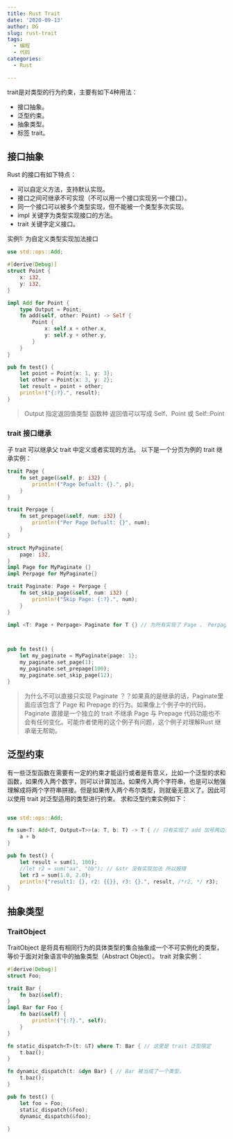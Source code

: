```yaml
---
title: Rust Trait
date: '2020-09-13'
author: DG
slug: rust-trait
tags: 
  - 编程
  - 代码
categories: 
  - Rust

---
```


trait是对类型的行为约束，主要有如下4种用法：
- 接口抽象。
- 泛型约束。
- 抽象类型。
- 标签 trait。

## 接口抽象
Rust 的接口有如下特点：
- 可以自定义方法，支持默认实现。
- 接口之间可继承不可实现（不可以用一个接口实现另一个接口）。
- 同一个接口可以被多个类型实现，但不能被一个类型多次实现。
- impl 关键字为类型实现接口的方法。
- trait 关键字定义接口。

实例1: 为自定义类型实现加法接口
```rust
use std::ops::Add;

#[derive(Debug)]
struct Point {
    x: i32,
    y: i32,
}

impl Add for Point {
    type Output = Point;
    fn add(self, other: Point) -> Self {
        Point {
            x: self.x + other.x,
            y: self.y + other.y,
        }
    }
}

pub fn test() {
    let point = Point{x: 1, y: 3};
    let other = Point{x: 3, y: 2};
    let result = point + other;
    println!("{:?}.", result);
}
```
> Output 指定返回值类型
> 函数种 返回值可以写成 Self、Point 或 Self::Point

### trait 接口继承
子 trait 可以继承父 trait 中定义或者实现的方法。
以下是一个分页为例的 trait 继承实例：
```rust
trait Page {
    fn set_page(&self, p: i32) {
        println!("Page Defualt: {}.", p);
    }
}

trait Perpage {
    fn set_prepage(&self, num: i32) {
        println!("Per Page Defualt: {}", num);
    }
}

struct MyPaginate{
    page: i32,
}
impl Page for MyPaginate {}
impl Perpage for MyPaginate{}

trait Paginate: Page + Perpage {
    fn set_skip_page(&self, num: i32) {
        println!("Skip Page: {:?}.", num);
    }
}

impl <T: Page + Perpage> Paginate for T {} // 为所有实现了 Page 、 Perpage 的类型实现 Paginate



pub fn test() {
    let my_paginate = MyPaginate{page: 1};
    my_paginate.set_page(1);
    my_paginate.set_prepage(100);
    my_paginate.set_skip_page(12);
}
```

> 为什么不可以直接只实现 Paginate ？？如果真的是继承的话，Paginate里面应该包含了 Page 和 Prepage 的行为。如果像上个例子中的代码，Paginate 直接是一个独立的 trait 不继承 Page 与 Prepage 代码功能也不会有任何变化。可能作者使用的这个例子有问题，这个例子对理解Rust 继承毫无帮助。

## 泛型约束
有一些泛型函数在需要有一定的约束才能运行或者是有意义，比如一个泛型的求和函数，如果传入两个数字，则可以计算加法。如果传入两个字符串，也是可以勉强理解成将两个字符串拼接。但是如果传入两个布尔类型，则就毫无意义了。因此可以使用 trait 对泛型适用的类型进行约束。
求和泛型约束实例如下：
```rust

use std::ops::Add;

fn sum<T: Add<T, Output=T>>(a: T, b: T) -> T { // 只有实现了 add 加号两边类型返回值类型一致的类型适用
    a + b
}

pub fn test() {
    let result = sum(1, 100);
    //let r2 = sum("aa", "bb"); // &str 没有实现加法 所以报错
    let r3 = sum(1.0, 2.0);
    println!("result1: {}, r2: {{}}, r3: {}.", result, /*r2, */ r3);
}
```

## 抽象类型
### TraitObject
TraitObject 是将具有相同行为的具体类型的集合抽象成一个不可实例化的类型，等价于面对对象语言中的抽象类型（Abstract Object）。
trait 对象实例：
```rust
#[derive(Debug)]
struct Foo;

trait Bar {
    fn baz(&self);
}
impl Bar for Foo {
    fn baz(&self) {
        println!("{:?}.", self);
    }
}

fn static_dispatch<T>(t: &T) where T: Bar { // 这里是 trait 泛型限定
    t.baz();
}

fn dynamic_dispatch(t: &dyn Bar) { // Bar 被当成了一个类型。
    t.baz();
}

pub fn test() {
    let foo = Foo;
    static_dispatch(&foo);
    dynamic_dispatch(&foo);
    
}
```